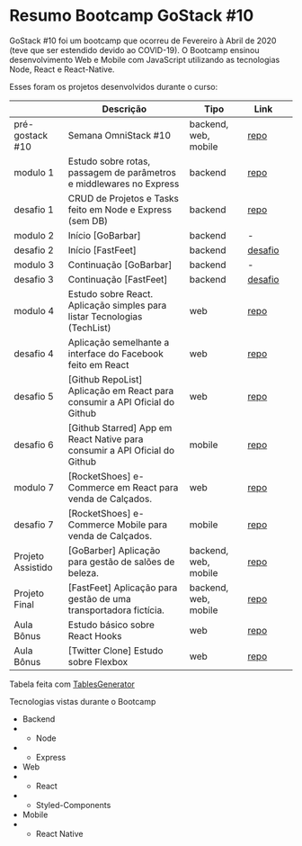 # Resumo Bootcamp GoStack #10

GoStack #10 foi um bootcamp que ocorreu de Fevereiro à Abril de 2020 (teve que ser estendido devido ao COVID-19).
O Bootcamp ensinou desenvolvimento Web e Mobile com JavaScript utilizando as tecnologias Node, React e React-Native.

Esses foram os projetos desenvolvidos durante o curso:

|                   | Descrição                                                                | Tipo               | Link |   |
|-------------------|--------------------------------------------------------------------------|--------------------|------|---|
| pré-gostack #10   | Semana OmniStack #10                                                     | backend, web, mobile | [repo](https://github.com/emanuelhfarias/semanaomnistack10) |   |
| modulo 1          | Estudo sobre rotas, passagem de parâmetros e middlewares no Express      | backend            | [repo](https://github.com/emanuelhfarias/bootcamp-gostack-modulo-01) |   |
| desafio 1         | CRUD de Projetos e Tasks feito em Node e Express (sem DB)                | backend            | [repo](https://github.com/emanuelhfarias/bootcamp-gostack-desafio-01) |   |
| modulo 2          | Início [GoBarbar]                                                          | backend              | -                                                                                                                            |   |
| desafio 2         | Início [FastFeet]                                                          | backend              | [desafio](https://github.com/Rocketseat/bootcamp-gostack-desafio-02/blob/3633608606b6134c1775a8d37daa1ea25b2eb3d6/README.md) |   |
| modulo 3          | Continuação [GoBarbar]                                                     | backend              | -                                                                                                                            |   |
| desafio 3         | Continuação [FastFeet]                                                     | backend              | [desafio](https://github.com/Rocketseat/bootcamp-gostack-desafio-03/blob/d0c8f32222938cec6719637a1d21616531da9644/README.md) |   |
| modulo 4          | Estudo sobre React. Aplicação simples para listar Tecnologias (TechList) | web                | [repo](https://github.com/emanuelhfarias/bootcamp-gostack-modulo-04) |   |
| desafio 4        | Aplicação semelhante a interface do Facebook feito em React              | web                | [repo](https://github.com/emanuelhfarias/bootcamp-gostack-desafio-04) |   |
| desafio 5        | [Github RepoList] Aplicação em React para consumir a API Oficial do Github                 | web                | [repo](https://github.com/emanuelhfarias/bootcamp-gostack-desafio-05) |   |
| desafio 6        | [Github Starred] App em React Native para consumir a API Oficial do Github         | mobile             | [repo](https://github.com/emanuelhfarias/bootcamp-gostack-desafio-06) |   |
| modulo 7         | [RocketShoes] e-Commerce em React para venda de Calçados.                | web                | [repo](https://github.com/emanuelhfarias/bootcamp-gostack-modulo-07) |   |
| desafio 7        | [RocketShoes] e-Commerce Mobile para venda de Calçados.                  | mobile             | [repo](https://github.com/emanuelhfarias/RocketShoes) |   |
| Projeto Assistido | [GoBarber] Aplicação para gestão de salões de beleza.                    | backend, web, mobile | [repo](https://github.com/emanuelhfarias/GoBarber) |   |
| Projeto Final     | [FastFeet] Aplicação para gestão de uma transportadora fictícia.         | backend, web, mobile | [repo](https://github.com/emanuelhfarias/FastFeet) |   |
| Aula Bônus        | Estudo básico sobre React Hooks                                          | web                      | [repo](https://github.com/emanuelhfarias/react-hooks) |   |
| Aula Bônus        | [Twitter Clone] Estudo sobre Flexbox                                     | web                      | [repo](https://github.com/emanuelhfarias/flexbox) |   |  

Tabela feita com [TablesGenerator](https://www.tablesgenerator.com/markdown_tables)

Tecnologias vistas durante o Bootcamp
* Backend
* * Node
* * Express
* Web
* * React
* * Styled-Components
* Mobile
* * React Native
